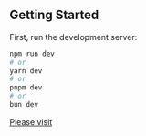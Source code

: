 ## Getting Started

First, run the development server:

```bash
npm run dev
# or
yarn dev
# or
pnpm dev
# or
bun dev
```

<a href="https://home-sale.vercel.app/">Please visit</a>